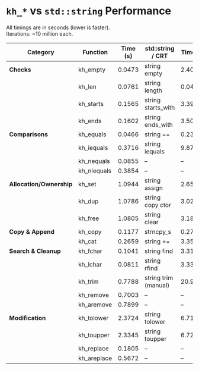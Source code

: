 # `kh_*` vs `std::string` Performance

All timings are in seconds (lower is faster).  
Iterations: ~10 million each.

| Category              | Function        | Time (s)   | std::string / CRT | Time (s)   | Speedup   |
|-----------------------|----------------|------------|-------------------|------------|-----------|
| **Checks**            | kh_empty       | 0.0473     | string empty      | 2.4074     | **50.9×** |
|                       | kh_len         | 0.0761     | string length     | 0.0479     | 0.63×     |
|                       | kh_starts      | 0.1565     | string starts_with| 3.3934     | **21.7×** |
|                       | kh_ends        | 0.1602     | string ends_with  | 3.5090     | **21.9×** |
| **Comparisons**       | kh_equals      | 0.0466     | string ==         | 0.2306     | **5.0×**  |
|                       | kh_iequals     | 0.3716     | string iequals    | 9.8774     | **26.6×** |
|                       | kh_nequals     | 0.0855     | –                 | –          | –         |
|                       | kh_niequals    | 0.3854     | –                 | –          | –         |
| **Allocation/Ownership** | kh_set      | 1.0944     | string assign     | 2.6574     | **2.4×**  |
|                       | kh_dup         | 1.0786     | string copy ctor  | 3.0287     | **2.8×**  |
|                       | kh_free        | 1.0805     | string clear      | 3.1890     | **2.9×**  |
| **Copy & Append**     | kh_copy        | 0.1177     | strncpy_s         | 0.2745     | **2.3×**  |
|                       | kh_cat         | 0.2659     | string +=         | 3.3530     | **12.6×** |
| **Search & Cleanup**  | kh_fchar       | 0.1041     | string find       | 3.3112     | **31.8×** |
|                       | kh_lchar       | 0.0811     | string rfind      | 3.3351     | **41.1×** |
|                       | kh_trim        | 0.7788     | string trim (manual)| 20.9854  | **26.9×** |
|                       | kh_remove      | 0.7003     | –                 | –          | –         |
|                       | kh_aremove     | 0.7899     | –                 | –          | –         |
| **Modification**      | kh_tolower     | 2.3724     | string tolower    | 6.7155     | **2.8×**  |
|                       | kh_toupper     | 2.3345     | string toupper    | 6.7241     | **2.9×**  |
|                       | kh_replace     | 0.1805     | –                 | –          | –         |
|                       | kh_areplace    | 0.5672     | –                 | –          | –         |